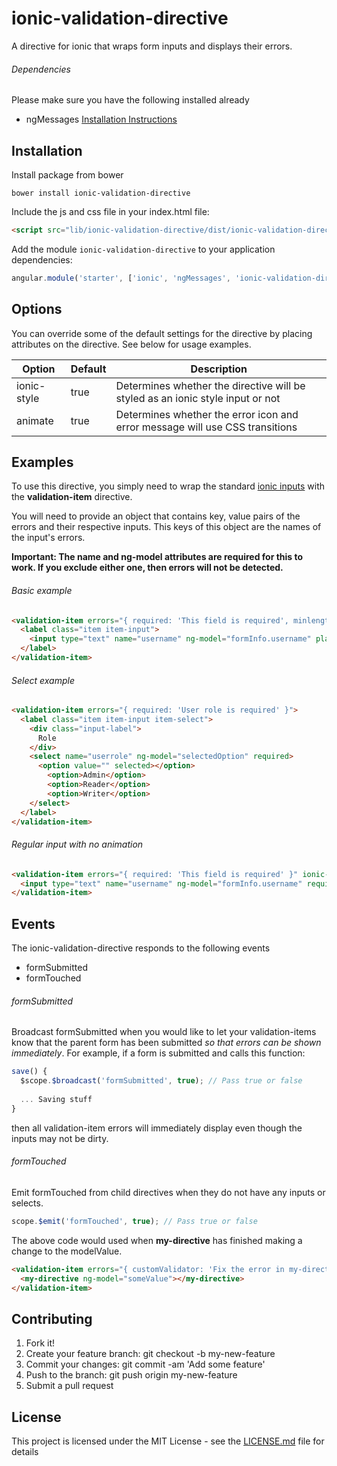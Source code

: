 # ionic-validation-directive
A directive for ionic that wraps form inputs and displays their errors.

###### Dependencies
Please make sure you have the following installed already
- ngMessages   [Installation Instructions](https://docs.angularjs.org/api/ngMessages)


## Installation

Install package from bower
```
bower install ionic-validation-directive
```

Include the js and css file in your index.html file:
```html
<script src="lib/ionic-validation-directive/dist/ionic-validation-directive.bundle.min.js"></script>
```

Add the module `ionic-validation-directive` to your application dependencies:
```javascript
angular.module('starter', ['ionic', 'ngMessages', 'ionic-validation-directive'])
```

## Options

You can override some of the default settings for the directive by placing attributes on the directive. See below for usage examples.

| Option      | Default | Description |
|-------------|-----|-----|
| ionic-style | true | Determines whether the directive will be styled as an ionic style input or not |
| animate     | true | Determines whether the error icon and error message will use CSS transitions |

## Examples

To use this directive, you simply need to wrap the standard [ionic inputs](http://ionicframework.com/docs/components/#forms) with the **validation-item** directive. 

You will need to provide an object that contains key, value pairs of the errors and their respective inputs. This keys of this object are the names of the input's errors.

**Important: The name and ng-model attributes are required for this to work. If you exclude either one, then errors will not be detected.**

###### Basic example
```html
<validation-item errors="{ required: 'This field is required', minlength: 'Usernames must have at least 6 characters' }">
  <label class="item item-input">
    <input type="text" name="username" ng-model="formInfo.username" placeholder="Username" min-length="6" required>
  </label>
</validation-item>
```

###### Select example
```html
<validation-item errors="{ required: 'User role is required' }">
  <label class="item item-input item-select">
    <div class="input-label">
      Role
    </div>
    <select name="userrole" ng-model="selectedOption" required>
      <option value="" selected></option>
        <option>Admin</option>
        <option>Reader</option>
        <option>Writer</option>
    </select>
  </label>
</validation-item>
```

###### Regular input with no animation
```html
<validation-item errors="{ required: 'This field is required' }" ionic-style="false" animate="false">
  <input type="text" name="username" ng-model="formInfo.username" required>
</validation-item>
```

## Events
The ionic-validation-directive responds to the following events
- formSubmitted
- formTouched


###### formSubmitted
Broadcast formSubmitted when you would like to let your validation-items know that the parent form has been submitted *so that errors can be shown immediately*. For example, if a form is submitted and calls this function:

```javascript
save() {
  $scope.$broadcast('formSubmitted', true); // Pass true or false
  
  ... Saving stuff
}
```

then all validation-item errors will immediately display even though the inputs may not be dirty.

###### formTouched
Emit formTouched from child directives when they do not have any inputs or selects.

```javascript
scope.$emit('formTouched', true); // Pass true or false
```

The above code would used when **my-directive** has finished making a change to the modelValue.

```html
<validation-item errors="{ customValidator: 'Fix the error in my-directive' }">
  <my-directive ng-model="someValue"></my-directive>
</validation-item>
```

## Contributing

1. Fork it!
2. Create your feature branch: git checkout -b my-new-feature
3. Commit your changes: git commit -am 'Add some feature'
4. Push to the branch: git push origin my-new-feature
5. Submit a pull request

## License
This project is licensed under the MIT License - see the [LICENSE.md](LICENSE.md) file for details















